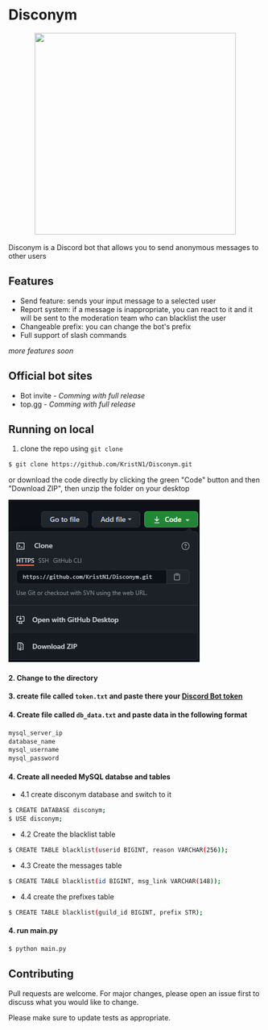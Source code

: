 # Disconym

<p align="center">
  <img width="400" height="400" src="https://github.com/KristN1/Disconym/blob/main/imgs/main_logo.png?raw=true">
</p>

Disconym is a Discord bot that allows you to send anonymous messages to other users

## Features

- Send feature: sends your input message to a selected user
- Report system: if a message is inappropriate, you can react to it and it will be sent to the moderation team who can blacklist the user
- Changeable prefix: you can change the bot's prefix
- Full support of slash commands

*more features soon*
 
## Official bot sites

- Bot invite - *Comming with full release*
- top.gg - *Comming with full release* 

## Running on local

1. clone the repo using `git clone`
```bash
$ git clone https://github.com/KristN1/Disconym.git
```
or download the code directly by clicking the green "Code" button and then "Download ZIP", then unzip the folder on your desktop

![How to download zip](https://github.com/KristN1/Disconym/blob/main/imgs/how-to-download.PNG?raw=true)



#### 2. Change to the directory
#### 3. create file called `token.txt` and paste there your [Discord Bot token](http://discord.com/developers)
#### 4. Create file called `db_data.txt` and paste data in the following format
```bash
mysql_server_ip
database_name
mysql_username
mysql_password
```

#### 4. Create all needed MySQL databse and tables

 - 4.1 create disconym database and switch to it
```bash
$ CREATE DATABASE disconym;
$ USE disconym;
```

 - 4.2 Create the blacklist table
```bash
$ CREATE TABLE blacklist(userid BIGINT, reason VARCHAR(256));
```
 - 4.3 Create the messages table
```bash
$ CREATE TABLE blacklist(id BIGINT, msg_link VARCHAR(148));
```
 - 4.4 create the prefixes table
```bash
$ CREATE TABLE blacklist(guild_id BIGINT, prefix STR);
```

#### 4. run main.py
```bash
$ python main.py
```

## Contributing
Pull requests are welcome. For major changes, please open an issue first to discuss what you would like to change.

Please make sure to update tests as appropriate.
